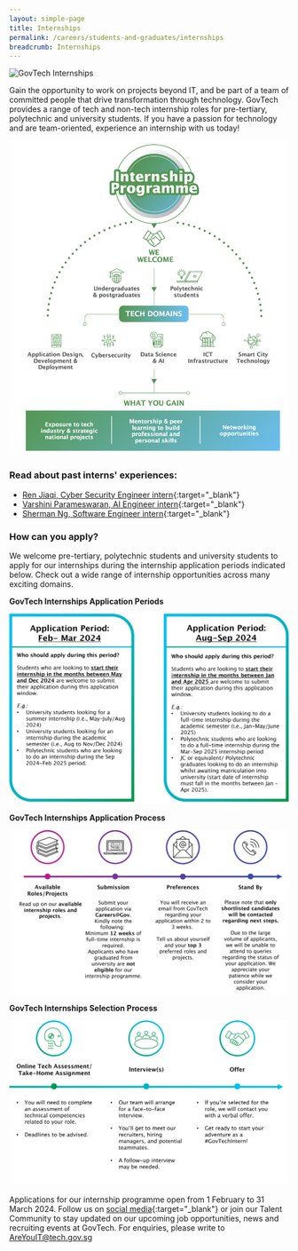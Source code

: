 ```yaml
---
layout: simple-page
title: Internships  
permalink: /careers/students-and-graduates/internships
breadcrumb: Internships 
---
```


![GovTech Internships](/images/careers/application-opening-soon-feb-mar-2024.png) 

Gain the opportunity to work on projects beyond IT, and be part of a team of committed people that drive transformation through technology. GovTech provides a range of tech and non-tech internship roles for pre-tertiary, polytechnic and university students. If you have a passion for technology and are team-oriented, experience an internship with us today!

![GovTech Internships Overview](/images/careers/internship-chart-2024.png)


### Read about past interns' experiences:

* [Ren Jiaqi, Cyber Security Engineer intern](https://medium.com/ytpo-govtech/from-the-harbour-to-the-high-seas-776f8e6dc860){:target="_blank"}
* [Varshini Parameswaran, AI Engineer intern](https://medium.com/ytpo-govtech/my-meaningful-internship-with-dsaid-va-team-9d8cb079a2d8){:target="_blank"}
* [Sherman Ng, Software Engineer intern](https://medium.com/ytpo-govtech/empowering-govtech-interns-7af65b29fef4){:target="_blank"}


### How can you apply?

We welcome pre-tertiary, polytechnic students and university students to apply for our internships during the internship application periods indicated below. Check out a wide range of internship opportunities across many exciting domains.

**GovTech Internships Application Periods**

![GovTech Internships Application Periods](images/careers/2024-internship-application-periods.png)

**GovTech Internships Application Process**

![GovTech Internships Application Process](/images/careers/internship-available-roles2.png)

**GovTech Internships Selection Process**

![GovTech Internships Selection Process](/images/careers/post-application-process.png)


Applications for our internship programme open from 1 February to 31 March 2024. Follow us on  [social media](https://linktr.ee/GovTechSG){:target="_blank"} or join our Talent Community to stay updated on our upcoming job opportunities, news and recruiting events at GovTech.
For enquiries, please write to <AreYouIT@tech.gov.sg>



